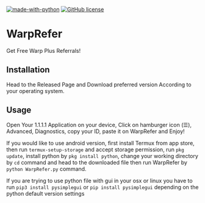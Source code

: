 [![made-with-python](https://img.shields.io/badge/Made%20with-Python-1f425f.svg)](https://www.python.org/)
[![GitHub license](https://img.shields.io/github/license/Naereen/StrapDown.js.svg)](https://github.com/AshkanRafiee/WarpRefer/blob/master/LICENSE)
# WarpRefer
Get Free Warp Plus Referrals!
## Installation
Head to the Released Page and Download preferred version According to your operating system. 
## Usage
Open Your 1.1.1.1 Application on your device, Click on hamburger icon (☰), Advanced, Diagnostics, copy your ID, paste it on WarpRefer and Enjoy!

If you would like to use android version, first install Termux from app store, then run ```termux-setup-storage``` and accept storage permission, run ```pkg update```, install python by ```pkg install python```, change your working directory by ```cd``` command and head to the downloaded file then run WarpRefer by ```python WarpRefer.py``` command.

If you are trying to use python file with gui in your osx or linux you have to run ```pip3 install pysimplegui``` or ```pip install pysimplegui``` depending on the python default version settings
